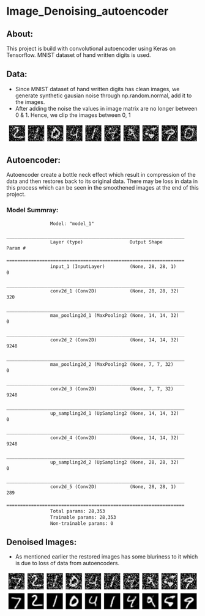 # Image_Denoising_autoencoder

## About:
This project is build with convolutional autoencoder using Keras on Tensorflow. MNIST dataset of hand written digits is used.

## Data:
* Since MNIST dataset of hand written digits has clean images, we generate synthetic gausian noise through np.random.normal, add it to the images.
* After adding the noise the values in image matrix are no longer between 0 & 1. Hence, we clip the images between 0, 1

![Noice Induced Images](/Images/Noice_Images.png)

## Autoencoder:

Autoencoder create a bottle neck effect which result in compression of the data and then restores back to its original data. There may be loss in data in this process which can be seen in the smoothened images at the end of this project.

### Model Summray:

~~~
                Model: "model_1"
                _________________________________________________________________
                Layer (type)                 Output Shape              Param #   
                =================================================================
                input_1 (InputLayer)         (None, 28, 28, 1)         0         
                _________________________________________________________________
                conv2d_1 (Conv2D)            (None, 28, 28, 32)        320       
                _________________________________________________________________
                max_pooling2d_1 (MaxPooling2 (None, 14, 14, 32)        0         
                _________________________________________________________________
                conv2d_2 (Conv2D)            (None, 14, 14, 32)        9248      
                _________________________________________________________________
                max_pooling2d_2 (MaxPooling2 (None, 7, 7, 32)          0         
                _________________________________________________________________
                conv2d_3 (Conv2D)            (None, 7, 7, 32)          9248      
                _________________________________________________________________
                up_sampling2d_1 (UpSampling2 (None, 14, 14, 32)        0         
                _________________________________________________________________
                conv2d_4 (Conv2D)            (None, 14, 14, 32)        9248      
                _________________________________________________________________
                up_sampling2d_2 (UpSampling2 (None, 28, 28, 32)        0         
                _________________________________________________________________
                conv2d_5 (Conv2D)            (None, 28, 28, 1)         289       
                =================================================================
                Total params: 28,353
                Trainable params: 28,353
                Non-trainable params: 0
~~~

## Denoised Images:

* As mentioned earlier the restored images has some bluriness to it which is due to loss of data from autoencoders.

![Noise Removed](/Images/Noice_Restored.png)


